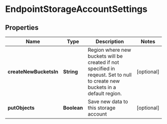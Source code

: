 
# EndpointStorageAccountSettings

## Properties
Name | Type | Description | Notes
------------ | ------------- | ------------- | -------------
**createNewBucketsIn** | **String** | Region where new buckets will be created if not specified in reqeust. Set to null to create new buckets in a default region. |  [optional]
**putObjects** | **Boolean** | Save new data to this storage account |  [optional]



